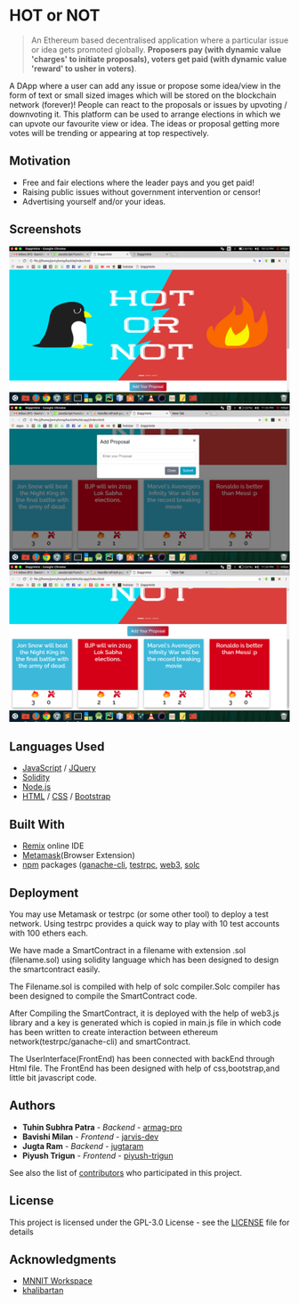 # HOT or NOT


> An Ethereum based decentralised application where a particular issue or idea gets promoted globally.
> **Proposers pay (with dynamic value 'charges' to initiate proposals), voters get paid (with dynamic value 'reward' to usher in voters)**.

A DApp where a user can add any issue or propose some idea/view in the form of text or small sized images which will be stored on the blockchain network (forever)!
People can react to the proposals or issues by upvoting / downvoting it.
This platform can be used to arrange elections in which we can upvote our favourite view or idea.
The ideas or proposal getting more votes will be trending or appearing at top respectively.

## Motivation
* Free and fair elections where the leader pays and you get paid!
* Raising public issues without government intervention or censor!
* Advertising yourself and/or your ideas.

## Screenshots
![alt text](https://github.com/armag-pro/hot-or-not-dapp/blob/master/screenshots/screenshot1.png)
![alt text](https://github.com/armag-pro/hot-or-not-dapp/blob/master/screenshots/screenshot2.png)
![alt text](https://github.com/armag-pro/hot-or-not-dapp/blob/master/screenshots/screenshot3.png)

## Languages Used
* [JavaScript](https://www.javascript.com/) / [JQuery](https://jquery.com/)
* [Solidity](https://solidity.readthedocs.io/en/develop/)
* [Node.js](https://nodejs.org/)
* [HTML](https://html.com/) / [CSS](https://www.w3.org/Style/CSS/Overview.en.html) / [Bootstrap](https://getbootstrap.com/)

## Built With
* [Remix](remix.ethereum.org) online IDE
* [Metamask](https://metamask.io/)(Browser Extension)
* [npm](https://www.npmjs.com/) packages ([ganache-cli](https://github.com/trufflesuite/ganache-cli), [testrpc](https://www.npmjs.com/package/ethereumjs-testrpc), [web3](https://github.com/ethereum/web3.js/), [solc](https://github.com/ethereum/solc-js)

## Deployment

You may use Metamask or testrpc (or some other tool) to deploy a test network. Using testrpc provides a quick way to play with 10 test accounts with 100 ethers each.

We have made a SmartContract in a filename with extension .sol (filename.sol) using solidity language which has been designed to design the smartcontract easily.

The Filename.sol is compiled with help of solc compiler.Solc compiler has been designed to compile the SmartContract code.

After Compiling the SmartContract, it is deployed with the help of web3.js library and a key is generated which is copied in main.js file in which code has been written to create interaction between ethereum network(testrpc/ganache-cli) and smartContract.

The UserInterface(FrontEnd) has been connected with backEnd through Html file.
The FrontEnd has been designed with help of css,bootstrap,and little bit javascript code.


## Authors

* **Tuhin Subhra Patra** - *Backend* - [armag-pro](https://github.com/armag-pro)
* **Bavishi Milan** - *Frontend* - [jarvis-dev](https://github.com/jarvis-dev)
* **Jugta Ram** - *Backend* - [jugtaram](https://github.com/jugtaram)
* **Piyush Trigun** - *Frontend* - [piyush-trigun](https://github.com/piyush-trigun)

See also the list of [contributors](https://github.com/armag-pro/hot-or-not-dapp/contributors) who participated in this project.

## License

This project is licensed under the GPL-3.0 License - see the [LICENSE](LICENSE) file for details

## Acknowledgments

* [MNNIT Workspace](https://github.com/mnnit-workspace)
* [khalibartan](https://github.com/khalibartan)
